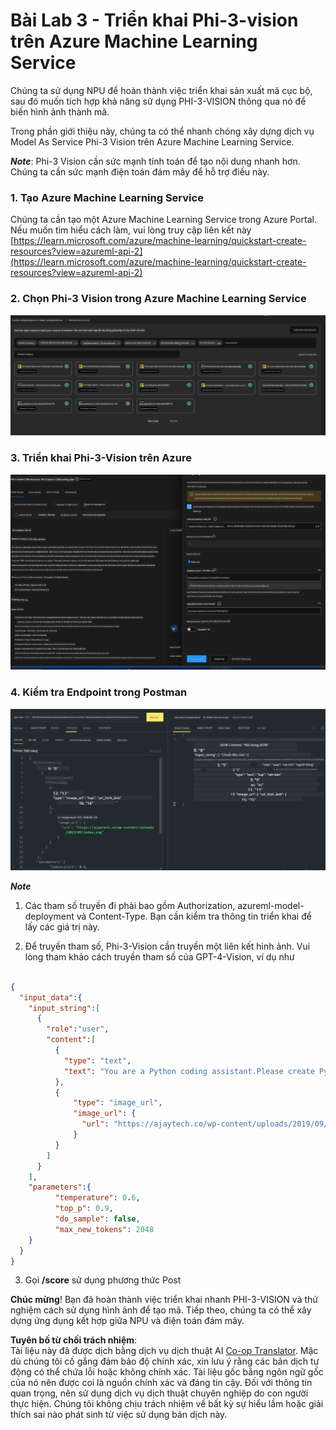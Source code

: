 <!--
CO_OP_TRANSLATOR_METADATA:
{
  "original_hash": "20cb4e6ac1686248e8be913ccf6c2bc2",
  "translation_date": "2025-05-09T19:44:23+00:00",
  "source_file": "md/02.Application/02.Code/Phi3/VSCodeExt/HOL/Apple/03.DeployPhi3VisionOnAzure.md",
  "language_code": "vi"
}
-->
# **Bài Lab 3 - Triển khai Phi-3-vision trên Azure Machine Learning Service**

Chúng ta sử dụng NPU để hoàn thành việc triển khai sản xuất mã cục bộ, sau đó muốn tích hợp khả năng sử dụng PHI-3-VISION thông qua nó để biến hình ảnh thành mã.

Trong phần giới thiệu này, chúng ta có thể nhanh chóng xây dựng dịch vụ Model As Service Phi-3 Vision trên Azure Machine Learning Service.

***Note***: Phi-3 Vision cần sức mạnh tính toán để tạo nội dung nhanh hơn. Chúng ta cần sức mạnh điện toán đám mây để hỗ trợ điều này.


### **1. Tạo Azure Machine Learning Service**

Chúng ta cần tạo một Azure Machine Learning Service trong Azure Portal. Nếu muốn tìm hiểu cách làm, vui lòng truy cập liên kết này [https://learn.microsoft.com/azure/machine-learning/quickstart-create-resources?view=azureml-api-2](https://learn.microsoft.com/azure/machine-learning/quickstart-create-resources?view=azureml-api-2)


### **2. Chọn Phi-3 Vision trong Azure Machine Learning Service**

![Catalog](../../../../../../../../../translated_images/vison_catalog.e04e9e5f2b6ff115fff30e793e54e617da07251c7b192e1a68e6b050917f45aa.vi.png)


### **3. Triển khai Phi-3-Vision trên Azure**


![Deploy](../../../../../../../../../translated_images/vision_deploy.c0582d08b5d49675c643f3bedc04ae106957304f3cd4702406fa08bea80ba213.vi.png)


### **4. Kiểm tra Endpoint trong Postman**


![Test](../../../../../../../../../translated_images/vision_test.fb4ff33607077153c7b5dcf37648dc5a9cb550824aeba89963e6b270314fc554.vi.png)


***Note***

1. Các tham số truyền đi phải bao gồm Authorization, azureml-model-deployment và Content-Type. Bạn cần kiểm tra thông tin triển khai để lấy các giá trị này.

2. Để truyền tham số, Phi-3-Vision cần truyền một liên kết hình ảnh. Vui lòng tham khảo cách truyền tham số của GPT-4-Vision, ví dụ như

```json

{
  "input_data":{
    "input_string":[
      {
        "role":"user",
        "content":[ 
          {
            "type": "text",
            "text": "You are a Python coding assistant.Please create Python code for image "
          },
          {
              "type": "image_url",
              "image_url": {
                "url": "https://ajaytech.co/wp-content/uploads/2019/09/index.png"
              }
          }
        ]
      }
    ],
    "parameters":{
          "temperature": 0.6,
          "top_p": 0.9,
          "do_sample": false,
          "max_new_tokens": 2048
    }
  }
}

```

3. Gọi **/score** sử dụng phương thức Post

**Chúc mừng**! Bạn đã hoàn thành việc triển khai nhanh PHI-3-VISION và thử nghiệm cách sử dụng hình ảnh để tạo mã. Tiếp theo, chúng ta có thể xây dựng ứng dụng kết hợp giữa NPU và điện toán đám mây.

**Tuyên bố từ chối trách nhiệm**:  
Tài liệu này đã được dịch bằng dịch vụ dịch thuật AI [Co-op Translator](https://github.com/Azure/co-op-translator). Mặc dù chúng tôi cố gắng đảm bảo độ chính xác, xin lưu ý rằng các bản dịch tự động có thể chứa lỗi hoặc không chính xác. Tài liệu gốc bằng ngôn ngữ gốc của nó nên được coi là nguồn chính xác và đáng tin cậy. Đối với thông tin quan trọng, nên sử dụng dịch vụ dịch thuật chuyên nghiệp do con người thực hiện. Chúng tôi không chịu trách nhiệm về bất kỳ sự hiểu lầm hoặc giải thích sai nào phát sinh từ việc sử dụng bản dịch này.